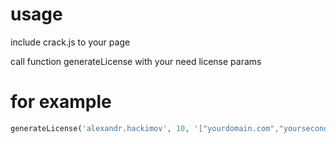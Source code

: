 # usage
include crack.js to your page

call function generateLicense with your need license params

# for example
```php
generateLicense('alexandr.hackimov', 10, '["yourdomain.com","yourseconddomain.com","localhost"]');
```
